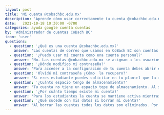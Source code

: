 ```yaml
---
layout: post
title: 'Mi cuenta @cobachbc.edu.mx'
description: 'Aprende cómo usar correctamente tu cuenta @cobachbc.edu.mx.'
date:   2021-10-18 10:30:00 -0700
categories: ayuda google cuenta cuentas
by: 'Administrador de cuentas CoBach BC'
icon: 'user'
questions:
  - question: '¿Qué es una cuenta @cobachbc.edu.mx?'
    answer: 'Las cuentas de correo que usamos en CoBach BC son cuentas de Google, por lo que al tener un usuario @cobachbc.edu.mx tienes acceso a tu correo institucional a través de Gmail, así como a todas las demás aplicaciones que ofrece Google, como Drive, Documentos, Calendario, Meet, Classroom, etc.'
  - question: '¿Puedo usar mi cuenta como una cuenta personal?'
    answer: 'No. Las cuentas @cobachbc.edu.mx se asignan a los usuarios con su nombre o matrícula, pero no son cuentas personales. Todas las cuentas son administradas por CoBach BC y son para uso exclusivo de las necesidades institucionales, ya seas empleado o alumno.'
  - question: '¿Dónde modifico mi contraseña?'
    answer: 'Para acceder a la configuración de tu cuenta debes abrir el menú de tu usuario en cualquier aplicación, y seleccionar <strong>Administra tu cuenta</strong>. Esto te llevará a una página dedicada a todas las configuraciones de tu cuetna. En esta página busca <strong>Seguridad</strong>, donde verás un espacio relacionado a Acceso y ahí está la opción para cambiar tu contraseña. <br>Recuerda que tu contraseña es única para todas las aplicaciones. Para cambiar tu contraseña debes recordar tu contraseña anterior'
  - question: 'Olvidé mi contraseña ¿Cómo  la recupero?'
    answer: 'Si eres estudiante puedes solicitar en tu plantel que la restablezcan, y dependiendo del tipo de plantel necesitas preguntar en el laboratorio de cómputo o en la dirección del plantel.<br> Si eres empleado, <a href="https://docs.google.com/forms/d/e/1FAIpQLSfr0qX0ZHR47YA0lQLf0mFm20xcHNqjHcAmI52tq-lsULeLaw/viewform?formkey=dDNxNG1adTR4b0tIZ3l2NllxSVNrMnc6MQ&ptok=7704567836211532901&ifq">accede a este formulario</a> para solicitar restablecer tu contraseña.'
  - question: '¿Cuánto espacio tengo de almacenamiento?'
    answer: 'Tu cuenta no tiene un espacio tope de almacenamiento. Al ser cuentas educativas, Google proporciona un <strong>almacenamiento compartido para toda la institución</strong>. Esto quiere decir que la totalidad del espacio disponible es compartida por todos los usuarios, cada uno almacenando la información en su respectiva cuenta. Es por esta característica que debemos mantener solo lo necesario para nuestras actividades cotidianas, y no guardar información histórica en nuestra cuenta.'
  - question: '¿Por cuánto tiempo existe mi cuenta?'
    answer: 'Para los estudiantes la cuenta se mantiene activa mientras estén activos en algún grupo del período en curso. Para los egresados se mantiene activa hasta 24 meses después de haber egresado, después de este plazo la cuenta será eliminada. Para los empleados se mantiene activa mientras mantengan la relación laboral con CoBach BC'
  - question: '¿Qué sucede con mis datos si borran mi cuenta?'
    answer: 'Al borrar las cuentas todos los datos son eliminados. Por lo que debes asegurarte de respaldar fuera de línea la información que desees conservar. Si tu cuenta fue eliminada por error, tienes 20 días naturales para solicitar su restauración. Dentro de esos días tu cuenta se puede "desborrar" y todo tu contenido estará sin cambio como lo dejaste. Pasados los 20 días naturales ya no es posible recuperar contenido alguno de cuentas borradas'
---
```

